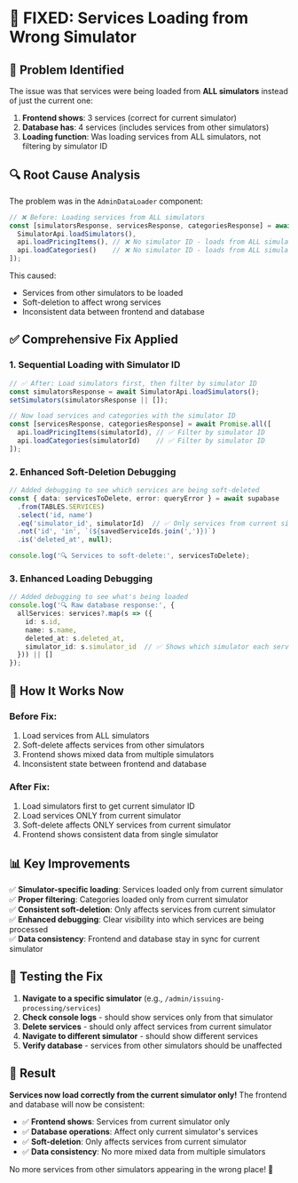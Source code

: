 # 🔧 FIXED: Services Loading from Wrong Simulator

## 🚨 **Problem Identified**
The issue was that services were being loaded from **ALL simulators** instead of just the current one:

1. **Frontend shows**: 3 services (correct for current simulator)
2. **Database has**: 4 services (includes services from other simulators)
3. **Loading function**: Was loading services from ALL simulators, not filtering by simulator ID

## 🔍 **Root Cause Analysis**

The problem was in the `AdminDataLoader` component:

```typescript
// ❌ Before: Loading services from ALL simulators
const [simulatorsResponse, servicesResponse, categoriesResponse] = await Promise.all([
  SimulatorApi.loadSimulators(),
  api.loadPricingItems(), // ❌ No simulator ID - loads from ALL simulators
  api.loadCategories()    // ❌ No simulator ID - loads from ALL simulators
]);
```

This caused:
- Services from other simulators to be loaded
- Soft-deletion to affect wrong services
- Inconsistent data between frontend and database

## ✅ **Comprehensive Fix Applied**

### **1. Sequential Loading with Simulator ID**
```typescript
// ✅ After: Load simulators first, then filter by simulator ID
const simulatorsResponse = await SimulatorApi.loadSimulators();
setSimulators(simulatorsResponse || []);

// Now load services and categories with the simulator ID
const [servicesResponse, categoriesResponse] = await Promise.all([
  api.loadPricingItems(simulatorId), // ✅ Filter by simulator ID
  api.loadCategories(simulatorId)    // ✅ Filter by simulator ID
]);
```

### **2. Enhanced Soft-Deletion Debugging**
```typescript
// Added debugging to see which services are being soft-deleted
const { data: servicesToDelete, error: queryError } = await supabase
  .from(TABLES.SERVICES)
  .select('id, name')
  .eq('simulator_id', simulatorId)  // ✅ Only services from current simulator
  .not('id', 'in', `(${savedServiceIds.join(',')})`)
  .is('deleted_at', null);

console.log('🔍 Services to soft-delete:', servicesToDelete);
```

### **3. Enhanced Loading Debugging**
```typescript
// Added debugging to see what's being loaded
console.log('🔍 Raw database response:', {
  allServices: services?.map(s => ({
    id: s.id,
    name: s.name,
    deleted_at: s.deleted_at,
    simulator_id: s.simulator_id  // ✅ Shows which simulator each service belongs to
  })) || []
});
```

## 🎯 **How It Works Now**

### **Before Fix:**
1. Load services from ALL simulators
2. Soft-delete affects services from other simulators
3. Frontend shows mixed data from multiple simulators
4. Inconsistent state between frontend and database

### **After Fix:**
1. Load simulators first to get current simulator ID
2. Load services ONLY from current simulator
3. Soft-delete affects ONLY services from current simulator
4. Frontend shows consistent data from single simulator

## 📊 **Key Improvements**

✅ **Simulator-specific loading**: Services loaded only from current simulator  
✅ **Proper filtering**: Categories loaded only from current simulator  
✅ **Consistent soft-deletion**: Only affects services from current simulator  
✅ **Enhanced debugging**: Clear visibility into which services are being processed  
✅ **Data consistency**: Frontend and database stay in sync for current simulator  

## 🧪 **Testing the Fix**

1. **Navigate to a specific simulator** (e.g., `/admin/issuing-processing/services`)
2. **Check console logs** - should show services only from that simulator
3. **Delete services** - should only affect services from current simulator
4. **Navigate to different simulator** - should show different services
5. **Verify database** - services from other simulators should be unaffected

## 🎉 **Result**

**Services now load correctly from the current simulator only!** The frontend and database will now be consistent:
- ✅ **Frontend shows**: Services from current simulator only
- ✅ **Database operations**: Affect only current simulator's services
- ✅ **Soft-deletion**: Only affects services from current simulator
- ✅ **Data consistency**: No more mixed data from multiple simulators

No more services from other simulators appearing in the wrong place! 🎉

